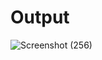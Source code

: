 # Output
![Screenshot (256)](https://github.com/aradhanayada/PW-assignment1-solution/assets/103102710/77332162-9b9a-493d-a6f0-ff5d6d43af64)
